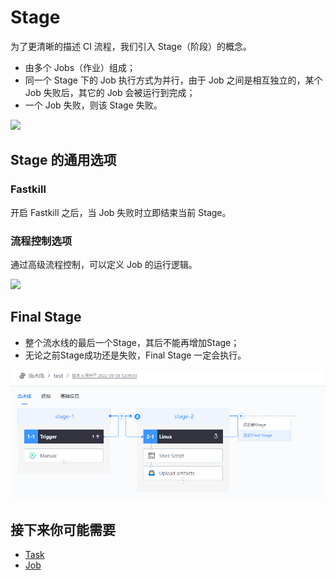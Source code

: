 # Stage

为了更清晰的描述 CI 流程，我们引入 Stage（阶段）的概念。

* 由多个 Jobs（作业）组成；
* 同一个 Stage 下的 Job 执行方式为并行，由于 Job 之间是相互独立的，某个 Job 失败后，其它的 Job 会被运行到完成；
* 一个 Job 失败，则该 Stage 失败。

![](<../../.gitbook/assets/image (25) (1) (2) (1).png>)

## Stage 的通用选项 <a href="#stage-de-tong-yong-xuan-xiang" id="stage-de-tong-yong-xuan-xiang"></a>

### Fastkill <a href="#fastkill" id="fastkill"></a>

开启 Fastkill 之后，当 Job 失败时立即结束当前 Stage。

### 流程控制选项 <a href="#liu-cheng-kong-zhi-xuan-xiang" id="liu-cheng-kong-zhi-xuan-xiang"></a>

通过高级流程控制，可以定义 Job 的运行逻辑。

![](<../../.gitbook/assets/image (43).png>)

## Final Stage

* 整个流水线的最后一个Stage，其后不能再增加Stage；
* 无论之前Stage成功还是失败，Final Stage 一定会执行。

![image-20220808163743636](../../.gitbook/assets/finalstage.png)



## 接下来你可能需要 <a href="#jie-xia-lai-ni-ke-neng-xu-yao" id="jie-xia-lai-ni-ke-neng-xu-yao"></a>

* [Task](task.md)
* [Job](job.md)
